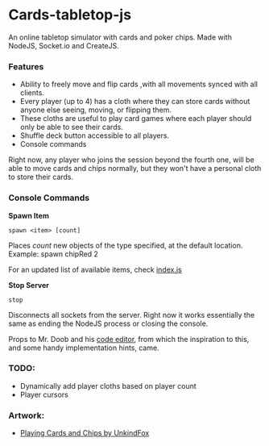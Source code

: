 # Cards-tabletop-js

An online tabletop simulator with cards and poker chips.
Made with NodeJS, Socket.io and CreateJS.

### Features

 *  Ability to freely move and flip cards ,with all movements synced with all clients.
 * Every player (up to 4) has a cloth where they can store cards without anyone else seeing, moving, or flipping them.
 * These cloths are useful to play card games where each player should only be able to see their cards.
 * Shuffle deck button accessible to all players.
 * Console commands


Right now, any player who joins the session beyond the fourth one, will be able to move cards and chips normally, but they won't have a personal cloth to store their cards.

### Console Commands

**Spawn Item**
```
spawn <item> [count]
```
Places *count* new objects of the type specified, at the default location. Example: spawn chipRed 2

For an updated list of available items, check [index.js](https://github.com/guachitonico/cards-tabletop-js/blob/master/index.js)

**Stop Server**
```
stop
```
Disconnects all sockets from the server. Right now it works essentially the same as ending the NodeJS process or closing the console.




Props to Mr. Doob and his [code editor](http://mrdoob.com/projects/code-editor/), from which
the inspiration to this, and some handy implementation hints, came.

### TODO:

  * Dynamically add player cloths based on player count
  * Player cursors
  
### Artwork:

 * [Playing Cards and Chips by UnkindFox](https://opengameart.org/content/playing-card-assets-52-cards-deck-chips)

